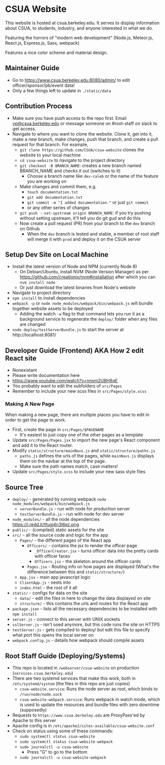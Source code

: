 # CSUA Website

This website is hosted at csua.berkeley.edu. It serves to display information
about CSUA, to students, industry, and anyone interested in what we do.

Featuring the horrors of "modern web development" (Node.js, Meteor.js,
React.js, Express.js, Sass, webpack)

Features a nice color scheme and material design.

## Maintainer Guide

- Go to https://www.csua.berkeley.edu:8080/admin/ to edit
  officer/sponsor/pb/event data!
- Only a few things left to update in `./static/data`

## Contribution Process

- Make sure you have push access to the repo first. Email vp@csua.berkeley.edu
  or message someone on #root-staff on slack to get access.
- Navigate to where you want to clone the website. Clone it, get into it, make a
  new branch, make changes, push that branch, and create a pull request for that
  branch. For example,
  - `git clone https://github.com/CSUA/csua-website` clones the website to  your
    local machine
  - `cd csua-website` to navigate to the project directory
  - `git checkout -B BRANCH_NAME`: creates a new branch named BRANCH_NAME and
    checks it out (switches to it)
    - Choose a branch name like `dev-caleb` or the name of the feature you are
      working on
  - Make changes and commit them, e.g.
    - `touch documentation.txt`
    - `git add documentation.txt`
    - `git commit -m "I added documentation."` or just `git commit`
    - or any other series of changes
  - `git push --set-upstream origin BRANCH_NAME`: if you try pushing without
    setting upstream, it'll tell you do git gud and do this
  - Now create a pull request (PR) from your branch to the `dev` branch on Github
    - When the `dev` branch is tested and stable, a member of root staff will
      merge it with `prod` and deploy it on the CSUA server

## Setup Dev Site on Local Machine

- Install the latest version of Node and NPM (currently Node 8)
  - On Debian/Ubuntu, install NVM (Node Version Manager) as per
    https://github.com/creationix/nvm#installation after which you can `nvm
    install node`
  - Or just download the latest binaries from Node's website
- Navigate to project directory
- `npm install` to install dependencies
- `webpack -p` or `node node_modules/webpack/bin/webpack.js` will bundle
  together website assets to be deployed
  - Adding the watch `-w` flag to that command lets you run it as a background
    service to regenerate the `deploy/` folder when any files are changed
- `node deploy/testServerBundle.js` to start the server at http://localhost:8081/

## Developer Guide (Frontend) AKA How 2 edit React site

- Nonexistant
- Please write documentation here
- https://www.youtube.com/watch?v=nnsm2UBH8qE
- You probably want to edit the subfolders of `src/Pages`
- Remember to include your new scss files in `src/Pages/style.scss`

### Making A New Page

When making a new page, there are multiple places you have to edit in order to
get the page to work.

- First, create the page in `src/Pages/$PAGENAME`
  - It's easiest to just copy one of the other pages as a template
- Update `src/Pages/Pages.jsx` to import the new page's React component and add
  it to the React router.
- Modify `static/structure/mainNavs.js` and `static/structure/paths.js`
  - `paths.js` defines the urls of the pages, while `mainNavs.js` displays them
    on the navbar at the top of the page.
  - Make sure the path names match, case matters!
- Update `src/Pages/style.scss` to include your new sass style files

## Source Tree

- `deploy/` - generated by running webpack `node node_modules/webpack/bin/webpack.js`
  - `serverBundle.js` - run with node for production server
  - `testServerBundle.js` - run with node for dev server
- `node_modules/` - all the node dependencies https://i.redd.it/tfugj4n3l6ez.png
- `public/` - (compiled) static assets for the site
- `src/` - all the source code and logic for the app
  - `Pages/` - the different pages of the React app
    - `Officers/` - contains the jsx to render the officer page
      - `_OfficerCreator.jsx` - turns officer data into the pretty cards with
        officer faces
      - `Officers.jsx` - the skeleton around the officer cards
    - `Pages.jsx` - Routing info on how pages are displayed (What's the
      difference between this and `static/structure/`)
  - `App.jsx` - main app javascript logic
  - `ClientApp.js` - nests <App> into <div id="app">
  - `index.html` - the root of it all
- `static/` - configs for data on the site
  - `data/` - edit the files in here to change the data displayed on site
  - `structure/` - this contains the urls and routes for the React app
- `package.json` - lists all the necessary dependencies to be installed with
  `npm install`
- `server.js` - connect to this server with UNIX sockets
- `sslServer.js` - isn't used anymore, but this code runs the site on HTTPS
- `testServer.js` - gets compiled to deploy/ but edit this file to specify what
  port this opens the local server on
- `webpack.config.js` - details how webpack should compile assets

## Root Staff Guide (Deploying/Systems)

- This repo is located in `/webserver/csua-website` on production
  (`services.csua.berkeley.edu`)
- There are two systemd services that make this work, both in
  `/etc/systemd/system` (the files in this repo are just copies)
  - `csua-website.service`: Runs the node server as root, which binds to
    `/run/node/node.sock`
  - `csua-website-webpack.service`: Runs webpack in watch mode, which is used
    to update the resources and bundle files with zero downtime (supposedly)
- Requests to `https://www.csua.berkeley.edu` are ProxyPass'ed by Apache to this
  server
- Apache config is in `/etc/apache2/sites-available/csua-website.conf`
- Check on status using some of these commands:
  - `sudo systemctl status csua-website`
  - `sudo systemctl status csua-website-webpack`
  - `sudo journalctl -u csua-website`
    - Press "G" to go to the bottom
  - `sudo journalctl -u csua-website-webpack`
